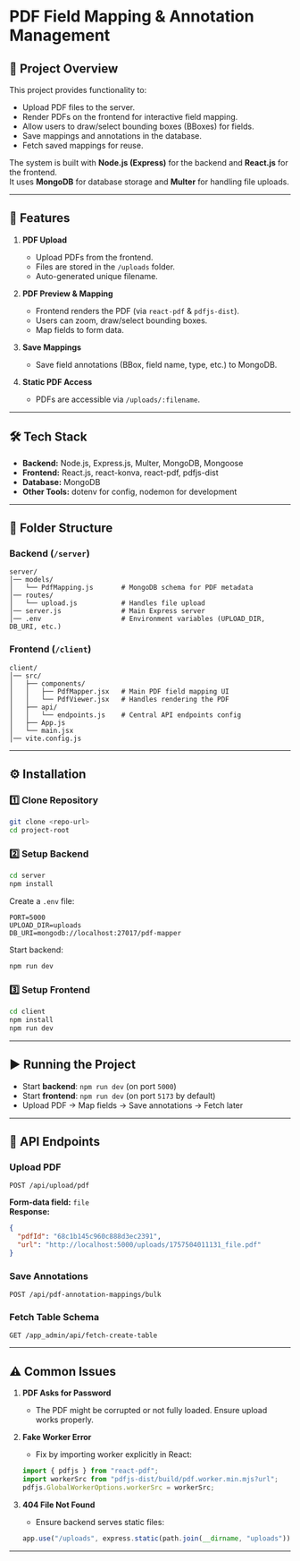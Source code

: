 
# PDF Field Mapping & Annotation Management

## 📌 Project Overview
This project provides functionality to:
- Upload PDF files to the server.
- Render PDFs on the frontend for interactive field mapping.
- Allow users to draw/select bounding boxes (BBoxes) for fields.
- Save mappings and annotations in the database.
- Fetch saved mappings for reuse.

The system is built with **Node.js (Express)** for the backend and **React.js** for the frontend.  
It uses **MongoDB** for database storage and **Multer** for handling file uploads.

---

## 🚀 Features
1. **PDF Upload**
   - Upload PDFs from the frontend.
   - Files are stored in the `/uploads` folder.
   - Auto-generated unique filename.

2. **PDF Preview & Mapping**
   - Frontend renders the PDF (via `react-pdf` & `pdfjs-dist`).
   - Users can zoom, draw/select bounding boxes.
   - Map fields to form data.

3. **Save Mappings**
   - Save field annotations (BBox, field name, type, etc.) to MongoDB.

4. **Static PDF Access**
   - PDFs are accessible via `/uploads/:filename`.

---

## 🛠️ Tech Stack
- **Backend:** Node.js, Express.js, Multer, MongoDB, Mongoose
- **Frontend:** React.js, react-konva, react-pdf, pdfjs-dist
- **Database:** MongoDB
- **Other Tools:** dotenv for config, nodemon for development

---

## 📂 Folder Structure

### Backend (`/server`)
```
server/
│── models/
│   └── PdfMapping.js       # MongoDB schema for PDF metadata
│── routes/
│   └── upload.js           # Handles file upload
│── server.js               # Main Express server
│── .env                    # Environment variables (UPLOAD_DIR, DB_URI, etc.)
```

### Frontend (`/client`)
```
client/
│── src/
│   ├── components/
│   │   ├── PdfMapper.jsx   # Main PDF field mapping UI
│   │   └── PdfViewer.jsx   # Handles rendering the PDF
│   ├── api/
│   │   └── endpoints.js    # Central API endpoints config
│   ├── App.js
│   └── main.jsx
│── vite.config.js
```

---

## ⚙️ Installation

### 1️⃣ Clone Repository
```bash
git clone <repo-url>
cd project-root
```

### 2️⃣ Setup Backend
```bash
cd server
npm install
```
Create a `.env` file:
```env
PORT=5000
UPLOAD_DIR=uploads
DB_URI=mongodb://localhost:27017/pdf-mapper
```

Start backend:
```bash
npm run dev
```

### 3️⃣ Setup Frontend
```bash
cd client
npm install
npm run dev
```

---

## ▶️ Running the Project
- Start **backend**: `npm run dev` (on port `5000`)
- Start **frontend**: `npm run dev` (on port `5173` by default)
- Upload PDF → Map fields → Save annotations → Fetch later

---

## 🔑 API Endpoints

### Upload PDF
```http
POST /api/upload/pdf
```
**Form-data field:** `file`  
**Response:**
```json
{
  "pdfId": "68c1b145c960c888d3ec2391",
  "url": "http://localhost:5000/uploads/1757504011131_file.pdf"
}
```

### Save Annotations
```http
POST /api/pdf-annotation-mappings/bulk
```

### Fetch Table Schema
```http
GET /app_admin/api/fetch-create-table
```

---

## ⚠️ Common Issues

1. **PDF Asks for Password**
   - The PDF might be corrupted or not fully loaded. Ensure upload works properly.

2. **Fake Worker Error**
   - Fix by importing worker explicitly in React:
   ```js
   import { pdfjs } from "react-pdf";
   import workerSrc from "pdfjs-dist/build/pdf.worker.min.mjs?url";
   pdfjs.GlobalWorkerOptions.workerSrc = workerSrc;
   ```

3. **404 File Not Found**
   - Ensure backend serves static files:
   ```js
   app.use("/uploads", express.static(path.join(__dirname, "uploads")));
   ```

---



